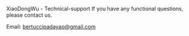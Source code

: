 XiaoDongWu - Technical-support
If you have any functional questions, please contact us.

Email: bertuccipadayao@gmail.com

